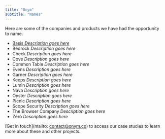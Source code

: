 ```yaml
---
title: "Onym"
subtitle: "Names"
---
```


Here are some of the companies and products we have had the
opportunity to name. 

- [Basis *Description goes here*](http://example.com)
- Bedrock *Description goes here*
- Check *Description goes here*
- Cove *Description goes here*
- Common Table *Description goes here*
- Evens *Description goes here*
- Garner *Description goes here*
- Keeps *Description goes here*
- Lumin *Description goes here*
- Nava *Description goes here*
- Oyster *Description goes here*
- Picnic *Description goes here*
- Scope Security *Description goes here*
- The Browser Company *Description goes here*
- Zero *Description goes here*

[Get in touch](mailto: contact@onym.co) to access our case studies to
learn more about these and other projects. 
